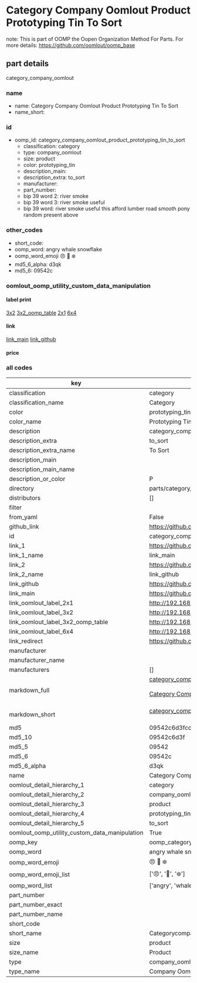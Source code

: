 # Category Company Oomlout Product Prototyping Tin To Sort  

note: This is part of OOMP the Oopen Organization Method For Parts. For more details: https://github.com/oomlout/oomp_base

##  part details
  



category_company_oomlout



### name
* name: Category Company Oomlout Product Prototyping Tin To Sort
* name_short: 
### id
* oomp_id: category_company_oomlout_product_prototyping_tin_to_sort
  * classification: category
  * type: company_oomlout
  * size: product
  * color: prototyping_tin
  * description_main: 
  * description_extra: to_sort
  * manufacturer: 
  * part_number: 
  * bip 39 word 2: river smoke
  * bip 39 word 3: river smoke useful
  * bip 39 word: river smoke useful this afford lumber road smooth pony random present above

### other_codes
* short_code: 
* oomp_word: angry whale snowflake
* oomp_word_emoji :angry: :whale: :snowflake:
* md5_6_alpha: d3qk
* md5_6: 09542c






### oomlout_oomp_utility_custom_data_manipulation
#### label print
[3x2](http://192.168.1.245:1112/?label=oomp%20d3qk)
[3x2_oomp_table](http://192.168.1.108:1112/?label=oomp%20d3qk)
[2x1](http://192.168.1.242:1112/?label=oomp%20d3qk)
[6x4](http://192.168.1.55:1112/?label=oomp%20d3qk)    

#### link

[link_main](https://github.com/oomlout/oomlout_oomp_version_1_messy/tree/main/parts/category_company_oomlout_product_prototyping_tin_to_sort) [link_github](https://github.com/oomlout/oomlout_oomp_version_1_messy/tree/main/parts/category_company_oomlout_product_prototyping_tin_to_sort)                             

#### price







### all codes 
| key | value |  
| --- | --- |  
| classification | category |  
| classification_name | Category |  
| color | prototyping_tin |  
| color_name | Prototyping Tin |  
| description | category_company_oomlout |  
| description_extra | to_sort |  
| description_extra_name | To Sort |  
| description_main |  |  
| description_main_name |  |  
| description_or_color | P  |  
| directory | parts/category_company_oomlout_product_prototyping_tin_to_sort |  
| distributors | [] |  
| filter |  |  
| from_yaml | False |  
| github_link | https://github.com/oomlout/oomlout_oomp_part_src/tree/main/parts/category_company_oomlout_product_prototyping_tin_to_sort |  
| id | category_company_oomlout_product_prototyping_tin_to_sort |  
| link_1 | https://github.com/oomlout/oomlout_oomp_version_1_messy/tree/main/parts/category_company_oomlout_product_prototyping_tin_to_sort |  
| link_1_name | link_main |  
| link_2 | https://github.com/oomlout/oomlout_oomp_version_1_messy/tree/main/parts/category_company_oomlout_product_prototyping_tin_to_sort |  
| link_2_name | link_github |  
| link_github | https://github.com/oomlout/oomlout_oomp_version_1_messy/tree/main/parts/category_company_oomlout_product_prototyping_tin_to_sort |  
| link_main | https://github.com/oomlout/oomlout_oomp_version_1_messy/tree/main/parts/category_company_oomlout_product_prototyping_tin_to_sort |  
| link_oomlout_label_2x1 | http://192.168.1.242:1112/?label=oomp%20d3qk |  
| link_oomlout_label_3x2 | http://192.168.1.245:1112/?label=oomp%20d3qk |  
| link_oomlout_label_3x2_oomp_table | http://192.168.1.108:1112/?label=oomp%20d3qk |  
| link_oomlout_label_6x4 | http://192.168.1.55:1112/?label=oomp%20d3qk |  
| link_redirect | https://github.com/oomlout/oomlout_oomp_version_1_messy/tree/main/parts/category_company_oomlout_product_prototyping_tin_to_sort |  
| manufacturer |  |  
| manufacturer_name |  |  
| manufacturers | [] |  
| markdown_full | [category_company_oomlout_product_prototyping_tin_to_sort](none)<br>[](none)<br>[Category Company Oomlout Product Prototyping Tin To Sort](none)<br><br> |  
| markdown_short | [category_company_oomlout_product_prototyping_tin_to_sort](none)<br><br> |  
| md5 | 09542c6d3fccf75e13823e0ddff335d6 |  
| md5_10 | 09542c6d3f |  
| md5_5 | 09542 |  
| md5_6 | 09542c |  
| md5_6_alpha | d3qk |  
| name | Category Company Oomlout Product Prototyping Tin To Sort |  
| oomlout_detail_hierarchy_1 | category |  
| oomlout_detail_hierarchy_2 | company_oomlout |  
| oomlout_detail_hierarchy_3 | product |  
| oomlout_detail_hierarchy_4 | prototyping_tin |  
| oomlout_detail_hierarchy_5 | to_sort |  
| oomlout_oomp_utility_custom_data_manipulation | True |  
| oomp_key | oomp_category_company_oomlout_product_prototyping_tin_to_sort |  
| oomp_word | angry whale snowflake |  
| oomp_word_emoji | :angry: :whale: :snowflake: |  
| oomp_word_emoji_list | [':angry:', ':whale:', ':snowflake:'] |  
| oomp_word_list | ['angry', 'whale', 'snowflake'] |  
| part_number |  |  
| part_number_exact |  |  
| part_number_name |  |  
| short_code |  |  
| short_name | Categorycompanyoomlout |  
| size | product |  
| size_name | Product |  
| type | company_oomlout |  
| type_name | Company Oomlout |  
